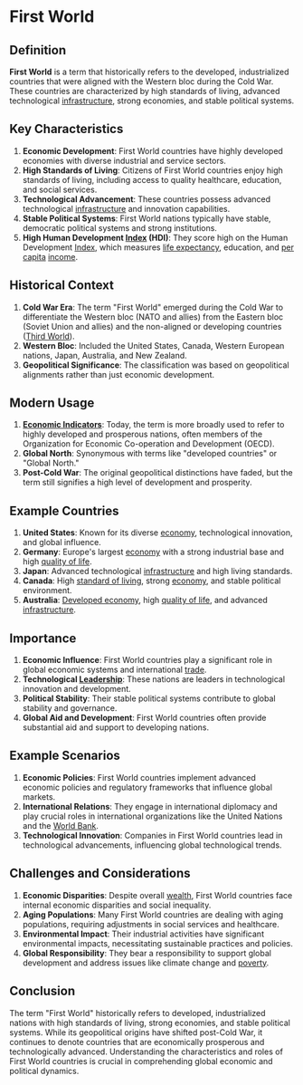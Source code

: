 # First World

## Definition
**First World** is a term that historically refers to the developed, industrialized countries that were aligned with the Western bloc during the Cold War. These countries are characterized by high standards of living, advanced technological [infrastructure](../i/infrastructure.md), strong economies, and stable political systems.

## Key Characteristics
1. **Economic Development**: First World countries have highly developed economies with diverse industrial and service sectors.
2. **High Standards of Living**: Citizens of First World countries enjoy high standards of living, including access to quality healthcare, education, and social services.
3. **Technological Advancement**: These countries possess advanced technological [infrastructure](../i/infrastructure.md) and innovation capabilities.
4. **Stable Political Systems**: First World nations typically have stable, democratic political systems and strong institutions.
5. **High Human Development [Index](../i/index.md) (HDI)**: They score high on the Human Development [Index](../i/index.md), which measures [life expectancy](../l/life_expectancy.md), education, and [per capita](../p/per_capita.md) [income](../i/income.md).

## Historical Context
1. **Cold War Era**: The term "First World" emerged during the Cold War to differentiate the Western bloc (NATO and allies) from the Eastern bloc (Soviet Union and allies) and the non-aligned or developing countries ([Third World](../t/third_world.md)).
2. **Western Bloc**: Included the United States, Canada, Western European nations, Japan, Australia, and New Zealand.
3. **Geopolitical Significance**: The classification was based on geopolitical alignments rather than just economic development.

## Modern Usage
1. **[Economic Indicators](../e/economic_indicators.md)**: Today, the term is more broadly used to refer to highly developed and prosperous nations, often members of the Organization for Economic Co-operation and Development (OECD).
2. **Global North**: Synonymous with terms like "developed countries" or "Global North."
3. **Post-Cold War**: The original geopolitical distinctions have faded, but the term still signifies a high level of development and prosperity.

## Example Countries
1. **United States**: Known for its diverse [economy](../e/economy.md), technological innovation, and global influence.
2. **Germany**: Europe's largest [economy](../e/economy.md) with a strong industrial base and high [quality of life](../q/quality_of_life.md).
3. **Japan**: Advanced technological [infrastructure](../i/infrastructure.md) and high living standards.
4. **Canada**: High [standard of living](../s/standard_of_living.md), strong [economy](../e/economy.md), and stable political environment.
5. **Australia**: [Developed economy](../d/developed_economy.md), high [quality of life](../q/quality_of_life.md), and advanced [infrastructure](../i/infrastructure.md).

## Importance
1. **Economic Influence**: First World countries play a significant role in global economic systems and international [trade](../t/trade.md).
2. **Technological [Leadership](../l/leadership.md)**: These nations are leaders in technological innovation and development.
3. **Political Stability**: Their stable political systems contribute to global stability and governance.
4. **Global Aid and Development**: First World countries often provide substantial aid and support to developing nations.

## Example Scenarios
1. **Economic Policies**: First World countries implement advanced economic policies and regulatory frameworks that influence global markets.
2. **International Relations**: They engage in international diplomacy and play crucial roles in international organizations like the United Nations and the [World Bank](../w/world_bank.md).
3. **Technological Innovation**: Companies in First World countries lead in technological advancements, influencing global technological trends.

## Challenges and Considerations
1. **Economic Disparities**: Despite overall [wealth](../w/wealth.md), First World countries face internal economic disparities and social inequality.
2. **Aging Populations**: Many First World countries are dealing with aging populations, requiring adjustments in social services and healthcare.
3. **Environmental Impact**: Their industrial activities have significant environmental impacts, necessitating sustainable practices and policies.
4. **Global Responsibility**: They bear a responsibility to support global development and address issues like climate change and [poverty](../p/poverty.md).

## Conclusion
The term "First World" historically refers to developed, industrialized nations with high standards of living, strong economies, and stable political systems. While its geopolitical origins have shifted post-Cold War, it continues to denote countries that are economically prosperous and technologically advanced. Understanding the characteristics and roles of First World countries is crucial in comprehending global economic and political dynamics.

